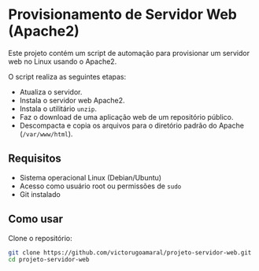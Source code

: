 # Provisionamento de Servidor Web (Apache2)

Este projeto contém um script de automação para provisionar um servidor web no Linux usando o Apache2.

O script realiza as seguintes etapas:
- Atualiza o servidor.
- Instala o servidor web Apache2.
- Instala o utilitário `unzip`.
- Faz o download de uma aplicação web de um repositório público.
- Descompacta e copia os arquivos para o diretório padrão do Apache (`/var/www/html`).

## Requisitos

- Sistema operacional Linux (Debian/Ubuntu)
- Acesso como usuário root ou permissões de `sudo`
- Git instalado

## Como usar

Clone o repositório:

```bash
git clone https://github.com/victorugoamaral/projeto-servidor-web.git
cd projeto-servidor-web
